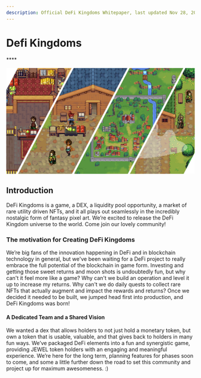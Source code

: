 ```yaml
---
description: Official DeFi Kingdoms Whitepaper, last updated Nov 28, 2021
---
```


# Defi Kingdoms

\*\*\*\*

![Come and join the kingdom!](<.gitbook/assets/sunday slide 1a.jpg>)

## Introduction

DeFi Kingdoms is a game, a DEX, a liquidity pool opportunity, a market of rare utility driven NFTs, and it all plays out seamlessly in the incredibly nostalgic form of fantasy pixel art. We’re excited to release the DeFi Kingdom universe to the world. Come join our lovely community!

### The motivation for Creating DeFi Kingdoms

We’re big fans of the innovation happening in DeFi and in blockchain technology in general, but we've been waiting for a DeFi project to really embrace the full potential of the blockchain in game form. Investing and getting those sweet returns and moon shots is undoubtedly fun, but why can't it feel more like a game? Why can't we build an operation and level it up to increase my returns. Why can't we do daily quests to collect rare NFTs that actually augment and impact the rewards and returns? Once we decided it needed to be built, we jumped head first into production, and DeFi Kingdoms was born!

#### A Dedicated Team and a Shared Vision

We wanted a dex that allows holders to not just hold a monetary token, but own a token that is usable, valuable, and that gives back to holders in many fun ways. We’ve packaged DeFi elements into a fun and synergistic game, providing JEWEL token holders with an engaging and meaningful experience. We’re here for the long term, planning features for phases soon to come, and some a little further down the road to set this community and project up for maximum awesomeness. :)
